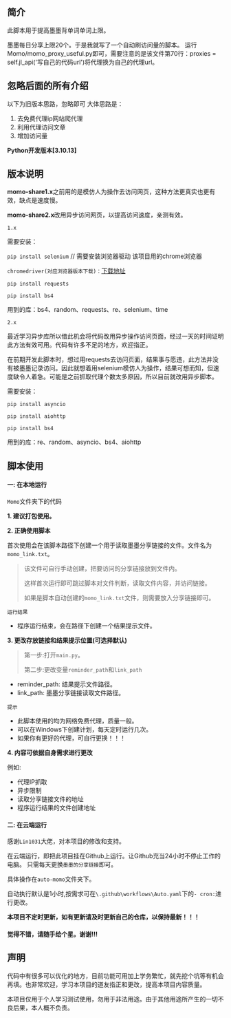 ## 简介

此脚本用于提高墨墨背单词单词上限。

墨墨每日分享上限20个。于是我就写了一个自动刷访问量的脚本。
运行Momo/momo_proxy_useful.py即可，需要注意的是该文件第70行：proxies = self.jl_api('写自己的代码url')将代理换为自己的代理url。

## 忽略后面的所有介绍
以下为旧版本思路，忽略即可
大体思路是：
 1. 去免费代理ip网站爬代理
 2. 利用代理访问文章
 3. 增加访问量

**Python开发版本[3.10.13]**

## 版本说明

**momo-share1.x**之前用的是模仿人为操作去访问网页，这种方法更真实也更有效，缺点是速度慢。

**momo-share2.x**改用异步访问网页，以提高访问速度，亲测有效。

`1.x`

需要安装：

`pip install selenium`  // 需要安装浏览器驱动 该项目用的chrome浏览器

`chromedriver(对应浏览器版本下载)：`[下载地址](http://npm.taobao.org/mirrors/chromedriver)

`pip install requests`

`pip install bs4`

用到的库：bs4、random、requests、re、selenium、time

`2.x`

最近学习异步库所以借此机会将代码改用异步操作访问页面，经过一天的时间证明此方法有效可用。代码有许多不足的地方，欢迎指正。

在前期开发此脚本时，想过用requests去访问页面，结果事与愿违，此方法并没有被墨墨记录访问。因此就想着用selenium模仿人为操作，结果可想而知，但速度缺令人着急。可能是之前抓取代理个数太多原因，所以目前就改用异步脚本。

需要安装：

`pip install asyncio`

`pip install aiohttp`

`pip install bs4`

用到的库：re、random、asyncio、bs4、aiohttp


## 脚本使用
#### 一: 在本地运行
`Momo`文件夹下的代码

**1. 建议打包使用。**
    
**2. 正确使用脚本**

首次使用会在该脚本路径下创建一个用于读取墨墨分享链接的文件。文件名为 `momo_link.txt`。
> 该文件可自行手动创建，把要访问的分享链接放到文件内。
> 
> 这样首次运行即可跳过脚本对文件判断，读取文件内容，并访问链接。
> 
> 如果是脚本自动创建的`momo_link.txt`文件，则需要放入分享链接即可。

`运行结果`
- 程序运行结束，会在路径下创建一个结果提示文件。

**3. 更改存放链接和结果提示位置(可选择默认)**

> 第一步:打开`main.py`。
>  
> 第二步:更改变量`reminder_path`和`link_path`
> 
- reminder_path: 结果提示文件路径。
- link_path: 墨墨分享链接读取文件路径。

`提示`
- 此脚本使用的均为网络免费代理，质量一般。
- 可以在Windows下创建计划，每天定时运行几次。
- 如果你有更好的代理，可自行更换！！！


**4. 内容可依据自身需求进行更改**

例如:
   - 代理IP抓取
   - 异步限制
   - 读取分享链接文件的地址
   - 程序运行结果的文件创建地址


#### 二: 在云端运行

感谢`Lin1031`大佬，对本项目的修改和支持。

在云端运行，即把此项目挂在Github上运行。让Github充当24小时不停止工作的电脑。
只需每天更换`墨墨的分享链接`即可。

具体操作在`auto-momo`文件夹下。

自动执行默认是1小时,按需求可在`\.github\workflows\Auto.yaml`下的`- cron:`进行更改。

**本项目不定时更新，如有更新请及时更新自己的仓库，以保持最新！！！**

#### 觉得不错，请随手给个星。谢谢!!!

## 声明

代码中有很多可以优化的地方，目前功能可用加上学务繁忙，就先挖个坑等有机会再填。也非常欢迎，学习本项目的道友指正和更改，提高本项目内容质量。

本项目仅用于个人学习测试使用，勿用于非法用途。由于其他用途所产生的一切不良后果，本人概不负责。



